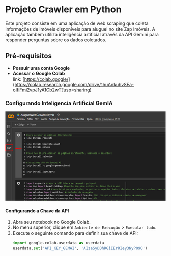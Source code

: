 # Projeto Crawler em Python

Este projeto consiste em uma aplicação de web scraping que coleta informações de imóveis disponíveis para aluguel no site Zap Imóveis. A aplicação também utiliza inteligência artificial através da API Gemini para responder perguntas sobre os dados coletados.

## Pré-requisitos

- **Possuir uma conta Google**
- **Acessar o Google Colab**  
    link: [https://colab.google/](https://colab.research.google.com/drive/1huAnkuhvSEa-oIfiFmi2vpJ1yA1Cb2wT?usp=sharing)

### Configurando Inteligencia Artificial GemIA
![Passo 1](/src/img/1.png)


#### Configurando a Chave da API

1. Abra seu notebook no Google Colab.
2. No menu superior, clique em `Ambiente de Execução` > `Executar tudo`.
3. Execute o seguinte comando para definir sua chave de API:
   ```python
   import google.colab.userdata as userdata
   userdata.set('API_KEY_GEMAI', 'AIzaSyDDhRGiIErRIey3NyP09O')
